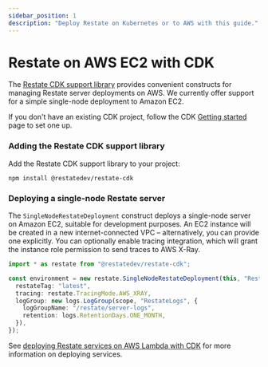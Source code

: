 ```yaml
---
sidebar_position: 1
description: "Deploy Restate on Kubernetes or to AWS with this guide."
---
```


# Restate on AWS EC2 with CDK

The [Restate CDK support library](https://www.npmjs.com/package/@restatedev/restate-cdk) provides convenient constructs
for managing Restate server deployments on AWS. We currently offer support for a simple single-node deployment to Amazon
EC2.

If you don't have an existing CDK project, follow the
CDK [Getting started](https://docs.aws.amazon.com/cdk/v2/guide/hello_world.html) page to set one up.

### Adding the Restate CDK support library

Add the Restate CDK support library to your project:

```shell
npm install @restatedev/restate-cdk
```

### Deploying a single-node Restate server

The `SingleNodeRestateDeployment` construct deploys a single-node server on Amazon EC2, suitable for development
purposes. An EC2 instance will be created in a new internet-connected VPC – alternatively, you can provide one
explicitly. You can optionally enable tracing integration, which will grant the instance role permission to send traces
to AWS X-Ray.

```typescript
import * as restate from "@restatedev/restate-cdk";

const environment = new restate.SingleNodeRestateDeployment(this, "Restate", {
  restateTag: "latest",
  tracing: restate.TracingMode.AWS_XRAY,
  logGroup: new logs.LogGroup(scope, "RestateLogs", {
    logGroupName: "/restate/server-logs",
    retention: logs.RetentionDays.ONE_MONTH,
  }),
});
```

See [deploying Restate services on AWS Lambda with CDK](/deploy/lambda/cdk) for more information on deploying
services.

